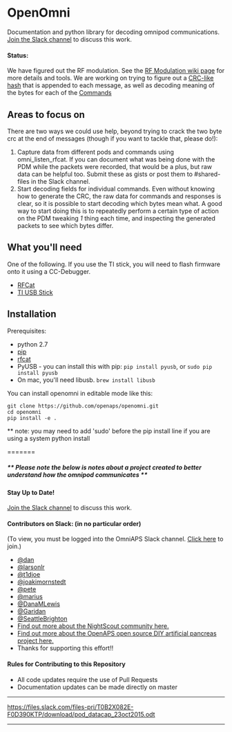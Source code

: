 # OpenOmni
Documentation and python library for decoding omnipod communications. [Join the Slack channel](https://omniapsslack.azurewebsites.net/) to discuss this work.

#### Status:

We have figured out the RF modulation. See the [RF Modulation wiki page](https://github.com/openaps/openomni/wiki/RF-Modulation) for more details and tools.  We are working on trying to figure out a [CRC-like hash](https://github.com/openaps/openomni/wiki/Message-Body-Checksum) that is appended to each message, as well as decoding meaning of the bytes for each of the [Commands](https://github.com/openaps/openomni/wiki/Protocol-Commands)

## Areas to focus on

There are two ways we could use help, beyond trying to crack the two byte crc at the end of messages (though if you want to tackle that, please do!):

1. Capture data from different pods and commands using omni_listen_rfcat. If you can document what was being done with the PDM while the packets were recorded, that would be a plus, but raw data can be helpful too.  Submit these as gists or post them to #shared-files in the Slack channel.
2. Start decoding fields for individual commands.  Even without knowing how to generate the CRC, the raw data for commands and responses is clear, so it is possible to start decoding which bytes mean what.  A good way to start doing this is to repeatedly perform a certain type of action on the PDM tweaking *1* thing each time, and inspecting the generated packets to see which bytes differ.

## What you'll need

One of the following.  If you use the TI stick, you will need to flash firmware onto it using a CC-Debugger.

  * [RFCat](http://int3.cc/products/rfcat)
  * [TI USB Stick](http://www.ti.com/tool/cc1111emk868-915)

## Installation

Prerequisites:
* python 2.7
* [pip](https://pip.readthedocs.io/en/stable/installing/)
* [rfcat](https://bitbucket.org/atlas0fd00m/rfcat)
* PyUSB - you can install this with pip: `pip install pyusb`, or `sudo pip install pyusb`
* On mac, you'll need libusb. `brew install libusb`

You can install openomni in editable mode like this:
```
git clone https://github.com/openaps/openomni.git
cd openomni
pip install -e .
```
** note: you may need to add 'sudo' before the pip install line if you are using a system python install

=======
##### ** Please note the below is notes about a project created to better understand how the omnipod communicates **


#### Stay Up to Date!
[Join the Slack channel](https://omniapsslack.azurewebsites.net/) to discuss this work.

#### Contributors on Slack: (in no particular order)
(To view, you must be logged into the OmniAPS Slack channel. [Click here](https://omniapsslack.azurewebsites.net/) to join.)
* [@dan](https://omniaps.slack.com/team/dan)
* [@larsonlr](https://omniaps.slack.com/team/larsonlr)
* [@t1djoe](https://omniaps.slack.com/team/t1djoe)
* [@joakimornstedt](https://omniaps.slack.com/team/joakimornstedt)
* [@pete](https://omniaps.slack.com/team/pete)
* [@marius](https://omniaps.slack.com/team/marius) 
* [@DanaMLewis](https://omniaps.slack.com/team/danamlewis)
* [@Garidan](https://omniaps.slack.com/team/garidan)
* [@SeattleBrighton](https://omniaps.slack.com/team/seattlebrighton)
* [Find out more about the NightScout community here.](https://github.com/nightscout)
* [Find out more about the OpenAPS open source DIY artificial pancreas project here.](https://openaps.org)
* Thanks for supporting this effort!!

#### Rules for Contributing to this Repository

* All code updates require the use of Pull Requests
* Documentation updates can be made directly on master

***
https://files.slack.com/files-pri/T0B2X082E-F0D390KTP/download/pod_datacap_23oct2015.odt
***
